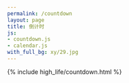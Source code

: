 ```yaml
---
permalink: /countdown  
layout: page  
title: 倒计时  
js:
- countdown.js  
- calendar.js  
with_full_bg: xy/29.jpg
---
```

{% include high_life/countdown.html %}